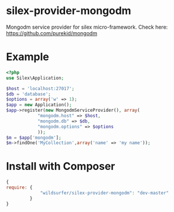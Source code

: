 silex-provider-mongodm
================================

Mongodm service provider for silex micro-framework. Check here: https://github.com/purekid/mongodm

Example
=======

``` php
<?php
use Silex\Application;

$host = 'localhost:27017';
$db = 'database';
$options = array('w' => 1);
$app = new Application();
$app->register(new MongodmServiceProvider(), array(
            "mongodm.host" => $host,
            "mongodm.db" => $db,
            "mongodm.options" => $options
            ));
$m = $app['mongodm'];
$m->findOne('MyCollection',array('name' => 'my name'));

```

Install with Composer
=====================

``` js
{
require: {
             "wildsurfer/silex-provider-mongodm": "dev-master"
         }
}
```
